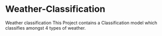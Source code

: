 # Weather-Classification
Weather classification 
This Project contains a Classification model which classifies amongst 4 types of weather.
